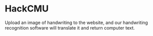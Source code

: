 # HackCMU
Upload an image of handwriting to the website, and our handwriting recognition software will translate it and return computer text.
